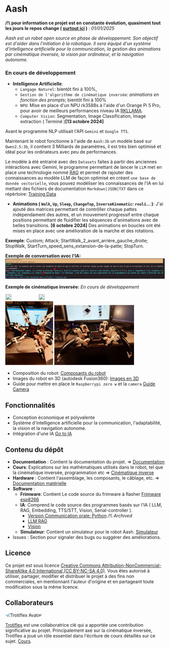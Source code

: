 # Aash

**/!\ pour information ce projet est en constante évolution, quasiment tout les jours le repos change ( [surtout ici](./software/IA/) )** : *01/01/2025*

*Aash est un robot open source en phase de développement. Son objectif est d'aider dans l'initiation à la robotique. Il sera équipé d'un système d'intelligence artificielle pour la communication, la gestion des animations par cinématique inversée, la vision par ordinateur, et la navigation autonome.*

### En cours de développement
- **Intelligence Artificielle**:
    - `Langage Naturel`: bientôt fini à 100%,
    - `Gestion de l'algorithme de cinématique inversée`: *animations en fonction des prompts*; bientôt fini à 100%
    - `NPU`: Mise en place d'un NPU rk3588s à l'aide d'un Orange Pi 5 Pro, pour avoir de meilleurs performances niveau IA [RKLLAMA](https://github.com/notpunchnox/rkllama).
    - `Computer Vision`: Segmentation, Image Classification, Image extraction ( Terminé )**[13 octobre 2024]**

Avant le programme NLP utilisait l'API `Gemini` et `Google TTS`.

Maintenant le robot fonctionne à l'aide de `Aash:3b` un modèle basé sur `Qwen2.5:3b`, il contient 3 Milliards de paramètres, il est très bien optimisé et idéal pour les ordinateurs avec peu de performances.

Le modèle à été entrainé avec des `Datasets` faites à partir des anciennes intéractions avec Gemini, le programme permettant de lancer le `LLM` met en place une technologie nommé [RAG](./software/IA/LLM-RAG/) et permet de rajouter des connaissances au modèle LLM de façon optimisé en créant `une base de donnée vectorielle`, vous pouvez modéliser les connaissances de l'IA en lui mettant des fichiers de documentation `Markdown|JSON|TXT` dans ce répèrtoire: [Training Data](./software/IA/LLM-RAG/src/Training%20Data/)

- **Animations ( `Walk`, `Up`, `Sleep`, `ChangeTop`, `InverseKinematic`: `rouli`... )**: J'ai ajouté des matrices permettant de contrôller chaque pattes indépendament des autres, et un mouvement progressif entre chaque positions permettant de fluidifier les séquences d'animations avec de belles transitions.
**[6 octobre 2024]** Des animations en boucles ont été mises en place avec une amélioration de la marche et des rotations.

**Exemple**: Custom; Attack; StartWalk_2_avant_arrière_gauche_droite; StopWalk, StartTurn_speed_sens_extansion-de-la-patte; StopTurn.


**Exemple de conversation avec l'IA:**
![Image](./medias/IA_Chat.PNG)

**Exemple de cinématique inversée:** *En cours de développement*
<div>
    <img src="medias/TurnZ.gif" width="20%" height="50%"/>
    <img src="medias/Animation.gif" width="20%" height="50%"/>
</div>


<div>
    <img src="medias/robot.jpg" width="30%" height="50%"/>
    <img src="medias/robot_vu_de_face.jpg" width="50%" height="50%"/>
</div>

- Composition du robot: [Composants du robot](https://github.com/NotPunchnox/hexa/blob/main/hardware/Composants.md)
- Images du robot en 3D (autodesk Fusion360): [Images en 3D](https://github.com/NotPunchnox/hexa/blob/main/hardware/Aash%203d.md)
- Guide pour mettre en place le `Raspberrypi zero w` et la `camera` [Guide Camera](./learn/Setup%20Camera/README.md)

## Fonctionnalités

- Conception économique et polyvalente
- Système d'intelligence artificielle pour la communication, l'adaptabilité, la vision et la navigation autonome.
- Intégration d'une IA [Go to IA](https://github.com/NotPunchnox/hexa/blob/main/software/IA/)

## Contenu du dépôt

- **Documentation** : Contient la documentation du projet. => [Documentation](./Documentation/README.md)
- **Cours**: Explications sur les mathématiques utilisés dans le robot, tel que la cinématique inversée, programmation etc => [Cinématique inverse](./learn/README.md)
- **Hardware** : Contient l'assemblage, les composants, le câblage, etc. => [Documentation matérielle](./hardware/Composants.md)
- **Software** : 
    - **Frimware**: Contient Le code source du frimware à flasher [Frimware esp8266](./software/Arduino/)
    - **IA**: Comprend le code source des programmes basés sur l'IA ( LLM, RAG, Embedding, TTS/STT, Vision, Serial-controller ).
        - [Version Communication orale: Python](./software/IA/speaker/readme.md) */!\ Archived*
        - [LLM RAG](./software/IA/LLM-RAG/)
        - [Vision](./software/IA/vision/)
    - **Simulateur**: Contient un simulateur pour le robot Aash. [Simulateur](./software/simulator/README.md)
- Issues : Section pour signaler des bugs ou suggérer des améliorations.

## Licence

Ce projet est sous licence [Creative Commons Attribution-NonCommercial-ShareAlike 4.0 International (CC BY-NC-SA 4.0)](https://creativecommons.org/licenses/by-nc-sa/4.0/deed.fr). Vous êtes autorisé à utiliser, partager, modifier et distribuer le projet à des fins non commerciales, en mentionnant l'auteur d'origine et en partageant toute modification sous la même licence.


## Collaborateurs

<img src="https://avatars.githubusercontent.com/u/126868056?v=4" alt="Trotiflex Avatar" width="10%" height="10%" style="border-radius: 50%;">

[Trotiflex](https://github.com/trotiflex) est une collaboratrice clé qui a apportée une contribution significative au projet. Principalement axé sur la cinématique inversée, Trotiflex a joué un rôle essentiel dans l'écriture de cours détaillés sur ce sujet. [Cours](./learn/maths/cinématique_inversée.md).

